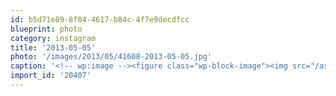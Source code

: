 ```yaml
---
id: b5d71e89-8f04-4617-b84c-4f7e9decdfcc
blueprint: photo
category: instagram
title: '2013-05-05'
photo: '/images/2013/05/41608-2013-05-05.jpg'
caption: '<!-- wp:image --><figure class="wp-block-image"><img src="/assets/images/2013/05/41608-2013-05-05.jpg" /></figure><!-- /wp:image --><!-- wp:paragraph --><p>Trying out my GPS ( guidance by pilot system)</p><!-- /wp:paragraph -->'
import_id: '20407'
---
```

